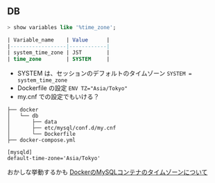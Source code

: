 ## DB
```sql
> show variables like '%time_zone';

| Variable_name    | Value      |
|------------------|------------|
| system_time_zone | JST        |
| time_zone        | SYSTEM     |
```
- SYSTEM は、セッションのデフォルトのタイムゾーン
`SYSTEM = system_time_zone`
- Dockerfile の設定
`ENV TZ="Asia/Tokyo"`
- my.cnf での設定でもいける？
```
├── docker
│   └── db
│       ├── data
│       ├── etc/mysql/conf.d/my.cnf
│       └── Dockerfile
├── docker-compose.yml

[mysqld]
default-time-zone='Asia/Tokyo'
```
おかしな挙動するかも
[DockerのMySQLコンテナのタイムゾーンについて
](https://qiita.com/kiyc/items/a8711d9ef295c87fbc8d)